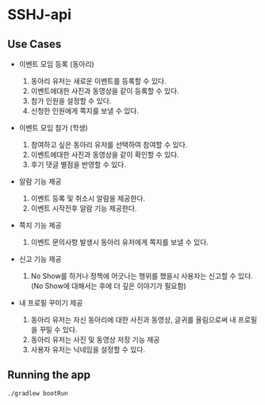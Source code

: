 # SSHJ-api

## Use Cases
- 이벤트 모임 등록 (동아리)
  1. 동아리 유저는 새로운 이벤트를 등록할 수 있다.
  2. 이벤트에대한 사진과 동영상을 같이 등록할 수 있다.
  3. 참가 인원을 설정할 수 있다.
  4. 신청한 인원에게 쪽지를 보낼 수 있다.
 
- 이벤트 모임 참가 (학생)
  1. 참여하고 싶은 동아리 유저를 선택하여 참여할 수 있다.
  2. 이벤트에대한 사진과 동영상을 같이 확인할 수 있다.
  3. 후기 댓글 별점을 반영할 수 있다.

- 알람 기능 제공
  1. 이벤트 등록 및 취소시 알람을 제공한다.
  2. 이벤트 시작전후 알람 기능 제공한다.

- 쪽지 기능 제공
  1. 이벤트 문의사항 발생시 동아리 유저에게 쪽지를 보낼 수 있다.

- 신고 기능 제공
  1. No Show를 하거나 정책에 어긋나는 행위를 했을시 사용자는 신고할 수 있다. (No Show에 대해서는 후에 더 깊은 이야기가 필요함)

- 내 프로필 꾸미기 제공
  1. 동아리 유저는 자신 동아리에 대한 사진과 동영상, 글귀를 올림으로써 내 프로필을 꾸밀 수 있다.
  2. 동아리 유저는 사진 및 동영상 저장 기능 제공
  3. 사용자 유저는 닉네임을 설정할 수 있다.

## Running the app

``` bash
./gradlew bootRun
```
